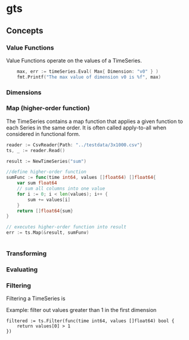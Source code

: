 # gts

## Concepts

### Value Functions
Value Functions operate on the values of a TimeSeries. 

```go
	max, err := timeSeries.Eval( Max{ Dimension: "v0" } )
	fmt.Printf("The max value of dimension v0 is %f", max)
```


### Dimensions

### Map (higher-order function)
The TimeSeries contains a map function that applies a given function to each Series in the same order. It is often called apply-to-all when considered in functional form.

```go 
reader := CsvReader{Path: "../testdata/3x1000.csv"}
ts, _ := reader.Read()

result := NewTimeSeries("sum")

//define higher-order function
sumFunc := func(time int64, values []float64) []float64{
    var sum float64
    // sum all columns into one value
    for i := 0; i < len(values); i++ {
        sum += values[i]
    }
    return []float64{sum}
}

// executes higher-order function into result
err := ts.Map(&result, sumFunv)
	
```




### Transforming

### Evaluating

### Filtering
Filtering a TimeSeries is 

Example: filter out values greater than 1 in the first dimension
```
filtered := ts.Filter(func(time int64, values []float64) bool {
    return values[0] > 1
})
```